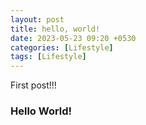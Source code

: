 ```yaml
---
layout: post
title: hello, world!
date: 2023-05-23 09:20 +0530
categories: [Lifestyle]
tags: [Lifestyle]
---
```


First post!!!

### Hello World!
